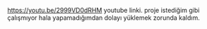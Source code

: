 https://youtu.be/2999VD0dRHM youtube linki. proje istediğim gibi çalışmıyor hala yapamadığımdan dolayı yüklemek zorunda kaldım.
